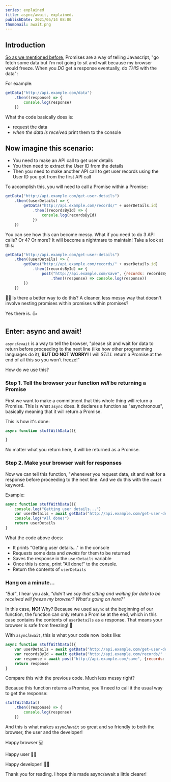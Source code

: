 ```yaml
---
series: explained
title: async/await, explained.
publishDate: 2021/05/14 08:00
thumbnail: await.png
---
```


## Introduction

[So as we mentioned before](/explained/promises), Promises are a way of telling Javascript, "go fetch some data but I'm not going to sit and wait because my browser would freeze. When you *DO* get a response eventually, do *THIS* with the data":

For example:

```js
getData("http://api.example.com/data")
    .then((response) => {
        console.log(response)
    })
```

What the code basically does is:
- request the data
- *when the data is received* print them to the console

## Now imagine this scenario:

- You need to make an API call to get user details
- You then need to extract the User ID from the details
- Then you need to make another API call to get user records using the User ID you got from the first API call

To accomplish this, you will need to call a Promise within a Promise:

```js
getData("http://api.example.com/get-user-details")
    .then((userDetails) => {
        getData("http://api.example.com/records/" + userDetails.id)
            .then((recordsById) => {
                console.log(recordsById)
            })
    })
```

You can see how this can become messy. What if you need to do 3 API calls? Or 4? Or more? It will become a nightmare to maintain! Take a look at this:

```js
getData("http://api.example.com/get-user-details")
    .then((userDetails) => {
        getData("http://api.example.com/records/" + userDetails.id)
            .then((recordsById) => {
                post("http://api.example.com/save", {records: recordsById})
                    .then((response) => console.log(response))
        })
    })
```

🤷‍♂️ Is there a better way to do this? A cleaner, less messy way that doesn't involve nesting promises within promises within promises?

Yes there is. 👍

## Enter: async and await!

`async`/`await` is a way to tell the browser, "please sit and wait for data to return before proceeding to the next line (like how other programming languages do it), **BUT DO NOT WORRY!** I will *STILL* return a Promise at the end of all this so you won't freeze!"

How do we use this? 

### Step 1. Tell the browser your function *will* be returning a Promise

First we want to make a commitment that this whole thing will return a Promise. This is what `async` does. It declares a function as "asynchronous", basically meaning that it will return a Promise.

This is how it's done:

```js
async function stuffWithData(){

}
```

No matter what you return here, it will be returned as a Promise.

### Step 2. Make your browser wait for responses

Now we can tell this function, "whenever you request data, sit and wait for a response before proceeding to the next line. And we do this with the `await` keyword.

Example:

```js
async function stuffWithData(){
    console.log("Getting user details...")
    var userDetails = await getData("http://api.example.com/get-user-details")
    console.log("All done!")
    return userDetails
}
```

What the code above does:

- It prints "Getting user details..." in the console
- Requests some data and *awaits* for them to be returned
- Saves the response in the `userDetails` variable
- Once this is done, print "All done!" to the console.
- Return the contents of `userDetails`

### Hang on a minute...

*"But"*, I hear you ask, *"didn't we say that sitting and waiting for data to be received will freeze my browser? What's going on here?"*

In this case, **NO!** Why? Because we used `async` at the beginning of our function, the function can only return a Promise at the end, which in this case contains the contents of `userDetails` as a response. That means your browser is safe from freezing! 🙌

With `async`/`await`, this is what your code now looks like: 

```js
async function stuffWithData(){
    var userDetails = await getData("http://api.example.com/get-user-details")
    var recordsById = await getData("http://api.example.com/records/" + userDetails.id)
    var response = await post("http://api.example.com/save", {records: recordsById})
    return response
}
```

Compare this with the previous code. Much less messy right?

Because this function returns a Promise, you'll need to call it the usual way to get the response:

```js
stuffWithData()
    .then((response) => {
        console.log(response)
    })
```

And this is what makes `async`/`await` so great and so friendly to both the browser, the user and the developer!

Happy browser 💻

Happy user 💁‍♂️

Happy developer! 👨‍💻

Thank you for reading. I hope this made async/await a little clearer!

